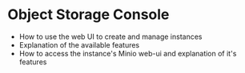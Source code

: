 # Object Storage Console

* How to use the web UI to create and manage instances 
* Explanation of the available features
* How to access the instance's Minio web-ui and explanation of it's features
